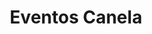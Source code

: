 ---
title: "Eventos Canela"
url: /ciudad-autonoma-de-buenos-aires/eventos-canela/
shop: Allgemein
---